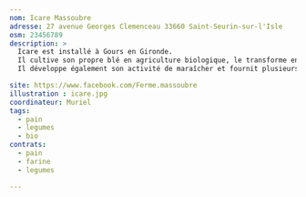 ```yaml
---
nom: Icare Massoubre
adresse: 27 avenue Georges Clemenceau 33660 Saint-Seurin-sur-l'Isle
osm: 23456789
description: >
  Icare est installé à Gours en Gironde.
  Il cultive son propre blé en agriculture biologique, le transforme en farine de façon traditionnelle à la meule de pierre et fabrique son pain artisanalement (four à bois et levain biologique).
  Il développe également son activité de maraîcher et fournit plusieurs marchés et amaps

site: https://www.facebook.com/Ferme.massoubre
illustration : icare.jpg
coordinateur: Muriel
tags:
  - pain
  - legumes
  - bio
contrats: 
  - pain
  - farine
  - legumes

---
```

